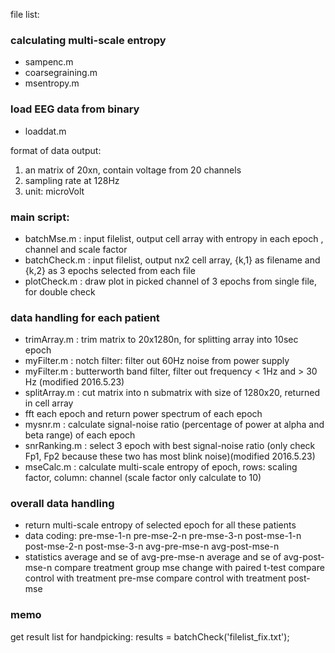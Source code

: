 file list:

### calculating multi-scale entropy
- sampenc.m
- coarsegraining.m
- msentropy.m

### load EEG data from binary 
- loaddat.m

format of data output:
1. an matrix of 20xn, contain voltage from 20 channels
2. sampling rate at 128Hz
3. unit: microVolt

### main script:  

- batchMse.m : input filelist, output cell array with entropy in each epoch , channel and scale factor  
- batchCheck.m : input filelist, output nx2 cell array, {k,1} as filename and {k,2} as 3 epochs selected from each file  
- plotCheck.m : draw plot in picked channel of 3 epochs from single file, for double check


### data handling for each patient
- trimArray.m : trim matrix to 20x1280n, for splitting array into 10sec epoch
- myFilter.m : notch filter: filter out 60Hz noise from power supply
- myFilter.m : butterworth band filter, filter out frequency < 1Hz and > 30 Hz (modified 2016.5.23)
- splitArray.m : cut matrix into n submatrix with size of 1280x20, returned in cell array  
- fft each epoch and return power spectrum of each epoch  
- mysnr.m : calculate signal-noise ratio (percentage of power at alpha and beta range) of each epoch  
- snrRanking.m : select 3 epoch with best signal-noise ratio (only check Fp1, Fp2 because these two has most blink noise)(modified 2016.5.23)
- mseCalc.m : calculate multi-scale entropy of epoch, rows: scaling factor, column: channel (scale factor only calculate to 10)

### overall data handling
- return multi-scale entropy of selected epoch for all these patients
- data coding:
pre-mse-1-n
pre-mse-2-n
pre-mse-3-n
post-mse-1-n
post-mse-2-n
post-mse-3-n
avg-pre-mse-n
avg-post-mse-n
- statistics
average and se of avg-pre-mse-n
average and se of avg-post-mse-n
compare treatment group mse change with paired t-test
compare control with treatment pre-mse
compare control with treatment post-mse

### memo  
get result list for handpicking:
results = batchCheck('filelist_fix.txt');
